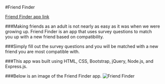 #Friend Finder

[Friend Finder app link](https://ancient-bastion-34473.herokuapp.com/
)

###Making friends as an adult is not nearly as easy as it was when we were growing up. Friend Finder is an app that uses survey questions to match you up with a new friend based on compatibility. 

###Simply fill out the survey questions and you will be matched with a new friend you are most compatible with.

###This app was built using HTML, CSS, Bootstrap, jQuery, Node.js, and Express.js.

###Below is an image of the Friend Finder app.
![Friend Finder](friendfinder.png)